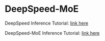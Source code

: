 # DeepSpeed-MoE

DeepSpeed Inference Tutorial: [link here](https://www.deepspeed.ai/tutorials/inference-tutorial/)

DeepSpeed-MoE Inference Tutorial: [link here](https://www.deepspeed.ai/tutorials/mixture-of-experts-inference/)